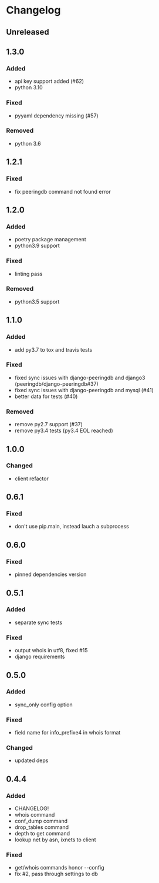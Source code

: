 # Changelog


## Unreleased


## 1.3.0
### Added
- api key support added (#62)
- python 3.10
### Fixed
- pyyaml dependency missing (#57)
### Removed
- python 3.6


## 1.2.1
### Fixed
- fix peeringdb command not found error


## 1.2.0
### Added
- poetry package management
- python3.9 support
### Fixed
- linting pass
### Removed
- python3.5 support


## 1.1.0
### Added
- add py3.7 to tox and travis tests
### Fixed
- fixed sync issues with django-peeringdb and django3 (peeringdb/django-peeringdb#37)
- fixed sync issues with django-peeringdb and mysql (#41)
- better data for tests (#40)
### Removed
- remove py2.7 support (#37)
- remove py3.4 tests (py3.4 EOL reached)


## 1.0.0
### Changed
- client refactor


## 0.6.1
### Fixed
- don't use pip.main, instead lauch a subprocess


## 0.6.0
### Fixed
- pinned dependencies version


## 0.5.1
### Added
- separate sync tests
### Fixed
- output whois in utf8, fixed #15
- django requirements


## 0.5.0
### Added
- sync_only config option
### Fixed
- field name for info_prefixe4 in whois format
### Changed
- updated deps


## 0.4.4
### Added
- CHANGELOG!
- whois command
- conf_dump command
- drop_tables command
- depth to get command
- lookup net by asn, ixnets to client
### Fixed
- get/whois commands honor --config
- fix #2, pass through settings to db
